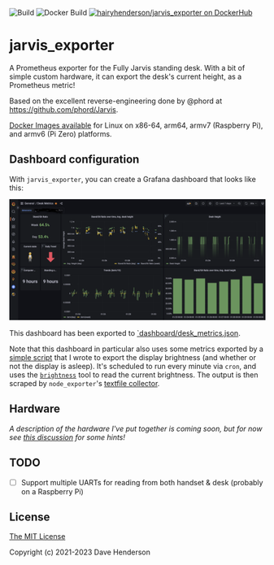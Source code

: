 ![Build](https://github.com/hairyhenderson/jarvis_exporter/workflows/Build/badge.svg)
![Docker Build](https://github.com/hairyhenderson/jarvis_exporter/workflows/Docker%20Build/badge.svg)
[![hairyhenderson/jarvis_exporter on DockerHub](https://img.shields.io/badge/docker-ready-blue.svg)](https://hub.docker.com/r/hairyhenderson/jarvis_exporter)

# jarvis_exporter

A Prometheus exporter for the Fully Jarvis standing desk. With a bit of simple
custom hardware, it can export the desk's current height, as a Prometheus
metric!

Based on the excellent reverse-engineering done by @phord at https://github.com/phord/Jarvis.

[Docker Images available](https://hub.docker.com/r/hairyhenderson/jarvis_exporter)
for Linux on x86-64, arm64, armv7 (Raspberry Pi), and armv6 (Pi Zero) platforms.

## Dashboard configuration

With `jarvis_exporter`, you can create a Grafana dashboard that looks like this:

![Grafana dashboard displaying stand/sit ratio and other metrics](dashboard.png)

This dashboard has been exported to [`dashboard/desk_metrics.json](./dashboard/desk_metrics.json).

Note that this dashboard in particular also uses some metrics exported by a
[simple script](./track_brightness.sh) that I wrote to export the display
brightness (and whether or not the display is asleep). It's scheduled to run
every minute via `cron`, and uses the [`brightness`](https://github.com/nriley/brightness)
tool to read the current brightness. The output is then scraped by
`node_exporter`'s [textfile collector](https://github.com/prometheus/node_exporter#textfile-collector).

## Hardware

_A description of the hardware I've put together is coming soon, but for now see
[this discussion](https://github.com/phord/Jarvis/discussions/8) for some hints!_

## TODO

- [ ] Support multiple UARTs for reading from both handset & desk (probably on
  a Raspberry Pi)

## License

[The MIT License](http://opensource.org/licenses/MIT)

Copyright (c) 2021-2023 Dave Henderson
